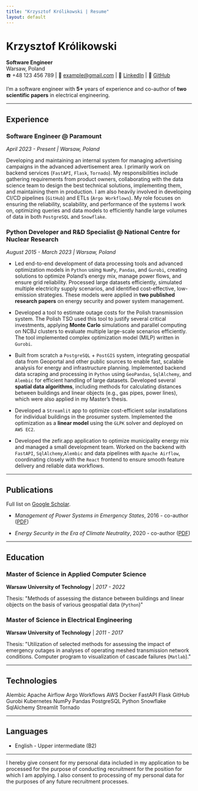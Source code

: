 ```yaml
---
title: "Krzysztof Królikowski | Resume"
layout: default
---
```


# Krzysztof Królikowski

**Software Engineer**  
Warsaw, Poland  
☎️ +48 123 456 789  | 📧 example@gmail.com | 🔗 [LinkedIn](https://linkedin.com/in/krzysztofkrolikowski) | 🐙 [GitHub](https://github.com/ohmycoffe)

I’m a software engineer with **5+** years of experience and co-author of **two scientific papers** in electrical engineering.

---

## Experience

### Software Engineer @ Paramount
*April 2023 - Present | Warsaw, Poland*

Developing and maintaining an internal system for managing advertising campaigns in the advanced advertisement area. I primarily work on backend services (`FastAPI`, `Flask`, `Tornado`). My responsibilities include gathering requirements from product owners, collaborating with the data science team to design the best technical solutions, implementing them, and maintaining them in production. I am also heavily involved in developing CI/CD pipelines (`GitHub`) and ETLs (`Argo Workflows`). My role focuses on ensuring the reliability, scalability, and performance of the systems I work on, optimizing queries and data models to efficiently handle large volumes of data in both `PostgreSQL` and `Snowflake`.


### Python Developer and R&D Specialist @ National Centre for Nuclear Research
*August 2015 - March 2023 | Warsaw, Poland*

- Led end-to-end development of data processing tools and advanced optimization models in `Python` using `NumPy`, `Pandas`, and `Gurobi`, creating solutions to optimize Poland’s energy mix, manage power flows, and ensure grid reliability. Processed large datasets efficiently, simulated multiple electricity supply scenarios, and identified cost-effective, low-emission strategies. These models were applied in **two published research papers** on energy security and power system management.

- Developed a tool to estimate outage costs for the Polish transmission system. The Polish TSO used this tool to justify several critical investments, applying **Monte Carlo** simulations and parallel computing on NCBJ clusters to evaluate multiple large-scale scenarios efficiently. The tool implemented complex optimization model (MILP) written in `Gurobi`.

- Built from scratch a `PostgreSQL` + `PostGIS` system, integrating geospatial data from Geoportal and other public sources to enable fast, scalable analysis for energy and infrastructure planning. Implemented backend data scraping and processing in `Python` using `GeoPandas`, `SqlAlchemy`, and `Alembic` for efficient handling of large datasets. Developed several **spatial data algorithms**, including methods for calculating distances between buildings and linear objects (e.g., gas pipes, power lines), which were also applied in my Master’s thesis.

- Developed a `Streamlit` app to optimize cost-efficient solar installations for individual buildings in the prosumer system. Implemented the optimization as a **linear model** using the `GLPK` solver and deployed on `AWS EC2`.

-  Developed the zefir.app application to optimize municipality energy mix and managed a small development team. Worked on the backend with `FastAPI`, `SqlAlchemy`,`Alembic` and data pipelines with `Apache Airflow`, coordinating closely with the `React` frontend to ensure smooth feature delivery and reliable data workflows.

---
## Publications

Full list on [Google Scholar](https://scholar.google.com/citations?hl=pl&user=Mu_nUD8AAAAJ).

- *Management of Power Systems in Emergency States*, 2016 - co-author ([PDF](https://www.cire.pl/pliki/2/02korabjaworskiiinree16.pdf))

- *Energy Security in the Era of Climate Neutrality*, 2020 - co-author ([PDF](https://www.pse.pl/documents/20182/336353833/research_report-stable_supply.pdf/2080449f-d4aa-40df-8e7f-1f4a81aebbd2?safeargs=646f776e6c6f61643d74727565))

---

## Education

### Master of Science in Applied Computer Science
**Warsaw University of Technology** | *2017 - 2022*

Thesis: "Methods of assessing the distance between buildings and linear objects on the basis of
various geospatial data (`Python`)"

### Master of Science in Electrical Engineering
**Warsaw University of Technology** | *2011 - 2017*

Thesis: "Utilization of selected methods for assessing the impact of emergency outages in analyses of operating meshed transmission network conditions. Computer program to visualization of cascade failures (`Matlab`)."

---
## Technologies

<div class="tech-pills">
  <span class="tech-pill">Alembic</span>
  <span class="tech-pill">Apache Airflow</span>
  <span class="tech-pill">Argo Workflows</span>
  <span class="tech-pill">AWS</span>
  <span class="tech-pill">Docker</span>
  <span class="tech-pill">FastAPI</span>
  <span class="tech-pill">Flask</span>
  <span class="tech-pill">GitHub</span>
  <span class="tech-pill">Gurobi</span>
  <span class="tech-pill">Kubernetes</span>
  <span class="tech-pill">NumPy</span>
  <span class="tech-pill">Pandas</span>
  <span class="tech-pill">PostgreSQL</span>
  <span class="tech-pill">Python</span>
  <span class="tech-pill">Snowflake</span>
  <span class="tech-pill">SqlAlchemy</span>
  <span class="tech-pill">Streamlit</span>
  <span class="tech-pill">Tornado</span>
</div>

---
## Languages

- English - Upper intermediate (B2)

---

I hereby give consent for my personal data included in my application to be processed for the purpose of conducting recruitment for the position for which I am applying. I also consent to processing of my personal data for the purposes of any future recruitment processes.

<div style="page-break-after: always;"></div>
